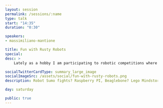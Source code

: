 ```yaml
---
layout: session
permalink: /sessions/:name
type: talk
start: "14:35"
duration: "0:30"

speakers:
- massimiliano-mantione

title: Fun with Rusty Robots
special:
desc: >
    Lately as a hobby I am participating to robotic competitions where autonomous robots fight according to various rules (usually speed races or Sumo fights). Lately I am putting Rust into every robot I program, from bare metal (arduino-like AVR and ARM Cortex-M), to Linux on higher level boards (Raspberry PI, Beaglebone), and even on a real time OS running on the Lego Mindstorm ARM-v5 CPU. In this talk I'll show embedded Rust programming in all of these environments, with a focus on getting things done!

socialTwitterCardType: summary_large_image
socialImageSrc: /assets/social/fun-with-rusty-robots.png
description: Robot Sumo fights? Raspberry PI, Beaglebone? Lego Mindstorm CPU? Come and see a practical approach on how Rust can work on all these platforms!

day: saturday

public: true
---
```

